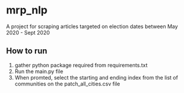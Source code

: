 # mrp_nlp


A project for scraping articles targeted on election dates between May 2020 - Sept 2020

## How to run
1. gather python package required from requirements.txt
2. Run the main.py file 
3. When promted, select the starting and ending index from the list of communities on the patch_all_cities.csv file
